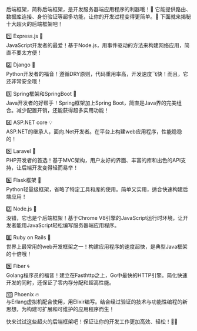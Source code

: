 
后端框架，简称后端框架，是开发服务器端应用程序的利器哦！💪 它能提供路由、数据库连接、身份验证等超多功能，让你的开发过程变得更简单。🎉 下面就来揭秘十大超火的后端框架吧！  
  
1️⃣ Express.js 🌟  
JavaScript开发者的最爱！基于Node.js，用事件驱动的方法来构建网络应用，简直不要太方便！  
  
2️⃣ Django 🐉  
Python开发者的福音！遵循DRY原则，代码重用率高，开发速度飞快！而且，它还非常安全哦！  
  
3️⃣ Spring框架和SpringBoot 🌱  
Java开发者的好帮手！Spring框架加上Spring Boot，简直是Java界的完美组合。减少配置开销，还能获得超多实用功能！  
  
4️⃣ ASP.NET core 💡  
ASP.NET的继承人，面向.Net开发者。在平台上构建web应用程序，性能稳稳的！  
  
5️⃣ Laravel 🐻  
PHP开发者的首选！基于MVC架构，用户友好的界面、丰富的库和出色的API支持，让后端开发变得轻而易举！  
  
6️⃣ Flask框架 🍶  
Python轻量级框架，省略了特定工具和库的使用。简单又实用，适合快速构建后端应用！  
  
7️⃣ Node.js 🌌  
没错，它也是个后端框架！基于Chrome V8引擎的JavaScript运行时环境，让开发者能用JavaScript轻松编写服务器端应用程序。  
  
8️⃣ Ruby on Rails 💎  
世界上最常用的web开发框架之一！构建应用程序的速度超快，是典型Java框架的十倍哦！  
  
9️⃣ Fiber 🌀  
Golang程序员的福音！建立在Fasthttp之上，Go中最快的HTTP引擎。简化快速开发的同时，还保证了零内存分配和超高性能。  
  
🔟 Phoenix 🔥  
与Erlang虚拟机配合使用，用Elixir编写。结合经过验证的技术与功能性编程的新思想，为构建可扩展和可维护的应用程序而生！  
  
快来试试这些超火的后端框架吧！保证让你的开发工作更加高效、轻松！🚀✨